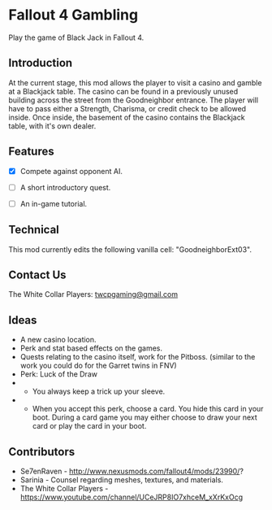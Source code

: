 # Fallout 4 Gambling
Play the game of Black Jack in Fallout 4.


## Introduction ##
At the current stage, this mod allows the player to visit a casino and gamble at a Blackjack table. 
The casino can be found in a previously unused building across the street from the Goodneighbor entrance.
The player will have to pass either a Strength, Charisma, or credit check to be allowed inside. 
Once inside, the basement of the casino contains the Blackjack table, with it's own dealer.


## Features ##
- [x] Compete against opponent AI.
- [ ] A short introductory quest.
- [ ] An in-game tutorial.


## Technical ##
This mod currently edits the following vanilla cell: "GoodneighborExt03".


## Contact Us ##
The White Collar Players: twcpgaming@gmail.com


## Ideas ##
* A new casino location.
* Perk and stat based effects on the games.
* Quests relating to the casino itself, work for the Pitboss. (similar to the work you could do for the Garret twins in FNV)
* Perk: Luck of the Draw
* * You always keep a trick up your sleeve.
* * When you accept this perk, choose a card. You hide this card in your boot. During a card game you may either choose to draw your next card or play the card in your boot.


## Contributors ##
* Se7enRaven - http://www.nexusmods.com/fallout4/mods/23990/?
* Sarinia - Counsel regarding meshes, textures, and materials.
* The White Collar Players - https://www.youtube.com/channel/UCeJRP8IO7xhceM_xXrKxOcg
